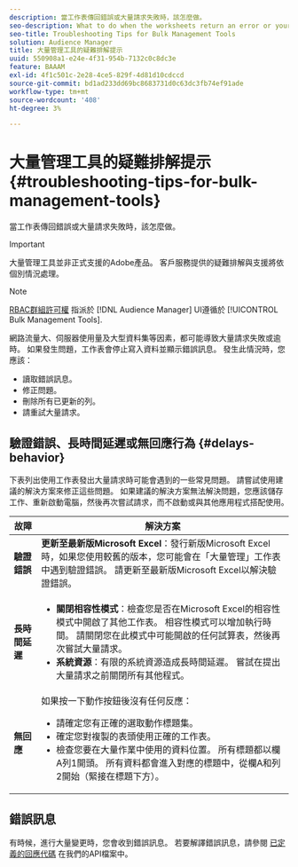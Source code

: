 ```yaml
---
description: 當工作表傳回錯誤或大量請求失敗時，該怎麼做。
seo-description: What to do when the worksheets return an error or your bulk request fails.
seo-title: Troubleshooting Tips for Bulk Management Tools
solution: Audience Manager
title: 大量管理工具的疑難排解提示
uuid: 550908a1-e24e-4f31-954b-7132c0c8dc3e
feature: BAAAM
exl-id: 4f1c501c-2e28-4ce5-829f-4d81d10cdccd
source-git-commit: bd1ad233dd69bc8683731d0c63dc3fb74ef91ade
workflow-type: tm+mt
source-wordcount: '408'
ht-degree: 3%

---
```


# 大量管理工具的疑難排解提示{#troubleshooting-tips-for-bulk-management-tools}

當工作表傳回錯誤或大量請求失敗時，該怎麼做。

>[!IMPORTANT]
>
>大量管理工具並非正式支援的Adobe產品。 客戶服務提供的疑難排解與支援將依個別情況處理。

<!-- 

<p>r_bulk_troubleshoot.xml </p>

 -->

>[!NOTE]
>
>[RBAC群組許可權](../../features/administration/administration-overview.md) 指派於 [!DNL Audience Manager] UI遵循於 [!UICONTROL Bulk Management Tools].

網路流量大、伺服器使用量及大型資料集等因素，都可能導致大量請求失敗或逾時。 如果發生問題，工作表會停止寫入資料並顯示錯誤訊息。 發生此情況時，您應該：

* 讀取錯誤訊息。
* 修正問題。
* 刪除所有已更新的列。
* 請重試大量請求。

## 驗證錯誤、長時間延遲或無回應行為 {#delays-behavior}

下表列出使用工作表發出大量請求時可能會遇到的一些常見問題。 請嘗試使用建議的解決方案來修正這些問題。 如果建議的解決方案無法解決問題，您應該儲存工作、重新啟動電腦，然後再次嘗試請求，而不啟動或與其他應用程式搭配使用。

<table id="table_AC6FB99402214A4EAC6E709465BB67AF"> 
 <thead> 
  <tr> 
   <th colname="col1" class="entry"> 故障 </th> 
   <th colname="col2" class="entry"> 解決方案 </th> 
  </tr> 
 </thead>
 <tbody> 
  <tr> 
   <td colname="col1"> <b>驗證錯誤</b> </td> 
   <td colname="col2"> 
    <b>更新至最新版Microsoft Excel</b>：發行新版Microsoft Excel時，如果您使用較舊的版本，您可能會在「大量管理」工作表中遇到驗證錯誤。 請更新至最新版Microsoft Excel以解決驗證錯誤。
</td> 
  </tr> 
  <tr> 
   <td colname="col1"> <b>長時間延遲</b> </td> 
   <td colname="col2"> 
    <ul id="ul_AA6F414024B2475AB1C0B46DC3FF0B36"> 
     <li id="li_ECC83AC39D7142519AA9A223DB8FCF23"> <b>關閉相容性模式</b>：檢查您是否在Microsoft Excel的相容性模式中開啟了其他工作表。 相容性模式可以增加執行時間。 請關閉您在此模式中可能開啟的任何試算表，然後再次嘗試大量請求。 </li> 
     <li id="li_234BFCF563234DE198884F33AB75280D"> <b>系統資源</b>：有限的系統資源造成長時間延遲。 嘗試在提出大量請求之前關閉所有其他程式。 </li> 
    </ul> </td> 
  </tr> 
  <tr> 
   <td colname="col1"> <b>無回應</b> </td> 
   <td colname="col2">如果按一下動作按鈕後沒有任何反應： 
    <ul id="ul_142E63CDD556414AB639E51734FEDBCF"> 
     <li id="li_DBB6C819603D46B5AECC9C854FDAFDF1">請確定您有正確的選取動作標題集。 </li> 
     <li id="li_391C9031907A4085BDAD42054960045C">確定您對複製的表頭使用正確的工作表。 </li> 
     <li id="li_76A7241989204933858621FAAB5C3408">檢查您要在大量作業中使用的資料位置。 所有標題都以欄A列1開頭。 所有資料都會進入對應的標題中，從欄A和列2開始（緊接在標題下方）。 </li> 
    </ul> </td> 
  </tr> 
 </tbody> 
</table>

## 錯誤訊息

有時候，進行大量變更時，您會收到錯誤訊息。 若要解譯錯誤訊息，請參閱 [已定義的回應代碼](/help/using/api/rest-api-main/aam-api-getting-started.md) 在我們的API檔案中。
